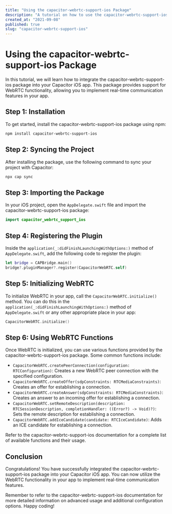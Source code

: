 ```yaml
---
title: "Using the capacitor-webrtc-support-ios Package"
description: "A tutorial on how to use the capacitor-webrtc-support-ios package to add WebRTC support to your Capacitor iOS app."
created_at: "2021-09-08"
published: true
slug: "capacitor-webrtc-support-ios"
---
```


# Using the capacitor-webrtc-support-ios Package

In this tutorial, we will learn how to integrate the capacitor-webrtc-support-ios package into your Capacitor iOS app. This package provides support for WebRTC functionality, allowing you to implement real-time communication features in your app.

## Step 1: Installation

To get started, install the capacitor-webrtc-support-ios package using npm:

```bash
npm install capacitor-webrtc-support-ios
```

## Step 2: Syncing the Project

After installing the package, use the following command to sync your project with Capacitor:

```bash
npx cap sync
```

## Step 3: Importing the Package

In your iOS project, open the `AppDelegate.swift` file and import the capacitor-webrtc-support-ios package:

```swift
import capacitor_webrtc_support_ios
```

## Step 4: Registering the Plugin

Inside the `application(_:didFinishLaunchingWithOptions:)` method of `AppDelegate.swift`, add the following code to register the plugin:

```swift
let bridge = CAPBridge.main()
bridge?.pluginManager?.register(CapacitorWebRTC.self)
```

## Step 5: Initializing WebRTC

To initialize WebRTC in your app, call the `CapacitorWebRTC.initialize()` method. You can do this in the `application(_:didFinishLaunchingWithOptions:)` method of `AppDelegate.swift` or any other appropriate place in your app:

```swift
CapacitorWebRTC.initialize()
```

## Step 6: Using WebRTC Functions

Once WebRTC is initialized, you can use various functions provided by the capacitor-webrtc-support-ios package. Some common functions include:

- `CapacitorWebRTC.createPeerConnection(configuration: RTCConfiguration)`: Creates a new WebRTC peer connection with the specified configuration.
- `CapacitorWebRTC.createOffer(sdpConstraints: RTCMediaConstraints)`: Creates an offer for establishing a connection.
- `CapacitorWebRTC.createAnswer(sdpConstraints: RTCMediaConstraints)`: Creates an answer to an incoming offer for establishing a connection.
- `CapacitorWebRTC.setRemoteDescription(description: RTCSessionDescription, completionHandler: ((Error?) -> Void)?)`: Sets the remote description for establishing a connection.
- `CapacitorWebRTC.addIceCandidate(candidate: RTCIceCandidate)`: Adds an ICE candidate for establishing a connection.

Refer to the capacitor-webrtc-support-ios documentation for a complete list of available functions and their usage.

## Conclusion

Congratulations! You have successfully integrated the capacitor-webrtc-support-ios package into your Capacitor iOS app. You can now utilize the WebRTC functionality in your app to implement real-time communication features.

Remember to refer to the capacitor-webrtc-support-ios documentation for more detailed information on advanced usage and additional configuration options. Happy coding!